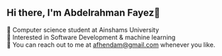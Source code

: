 
  <h2>Hi there, I'm Abdelrahman Fayez👋 </h2>

&#127979; Computer science student at Ainshams University <br>
🔭 Interested in Software Development & machine learning <br>
&#128231; You can reach out to me at afhendam@gmail.com whenever you like.



<!--
**Abdelrahmannfayez/Abdelrahmannfayez** is a ✨ _special_ ✨ repository because its `README.md` (this file) appears on your GitHub profile.

Here are some ideas to get you started:

-  I’m currently working on ...
- 🌱 I’m currently learning ...
- 👯 I’m looking to collaborate on ...
- 🤔 I’m looking for help with ...
- 💬 Ask me about ...
- 📫 How to reach me: ...
- 😄 Pronouns: ...
- ⚡ Fun fact: ...
-->

